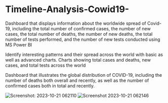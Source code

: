 # Timeline-Analysis-Cowid19-
Dashboard that displays information about the worldwide spread of Covid-19, including the total number of confirmed cases, the number of new cases, the total number of deaths, the number of new deaths, the total number of tests performed, and the number of new tests conducted using MS Power BI

Identify interesting patterns and their spread across the world with basic as well as advanced charts.
Charts showing total cases and deaths, new cases, and total tests across the world

Dashboard that illustrates the global distribution of COVID-19, including the number of deaths both overall and recently, as well as the number of confirmed cases both in total and recently.

![Screenshot: 2023-10-21 062110](https://github.com/Vijayendar0622/Timeline-Analysis-Cowid19-/assets/112705175/3ce9c7b0-b02c-4f61-9dc0-fd6b2466bed8)
![Screenshot 2023-10-21 062146](https://github.com/Vijayendar0622/Timeline-Analysis-Cowid19-/assets/112705175/5302035d-57ff-41dd-b4ec-2e78098f470a)


